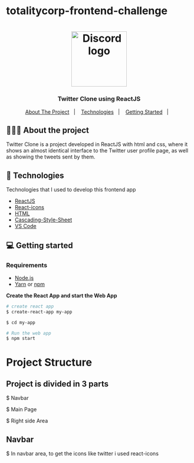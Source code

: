 # totalitycorp-frontend-challenge

<h1 align="center">
	<img alt="Discord logo" src="https://github.com/eltonlazzarin/twitter-clone-reactjs/blob/master/screenshots/twitter.svg" height="150px" width="150px" />
</h1>

<h3 align="center">
  Twitter Clone using ReactJS
</h3>

<p align="center">
  <a href="#-about-the-project">About The Project</a>&nbsp;&nbsp;&nbsp;|&nbsp;&nbsp;&nbsp;
  <a href="#-technologies">Technologies</a>&nbsp;&nbsp;&nbsp;|&nbsp;&nbsp;&nbsp;
  <a href="#-getting-started">Getting Started</a>&nbsp;&nbsp;&nbsp;|&nbsp;&nbsp;&nbsp;
</p>

## 👨🏻‍💻 About the project

<p>Twitter Clone is a project developed in ReactJS with html and css, where it shows an almost identical interface to the Twitter user profile page, as well as showing the tweets sent by them.
</p>

## 🚀 Technologies

Technologies that I used to develop this frontend app

- [ReactJS](https://reactjs.org/)
- [React-icons](https://react-icons.github.io/react-icons/)
- [HTML](https://www.w3schools.com/html/)
- [Cascading-Style-Sheet](https://www.w3schools.com/css/default.asp)
- [VS Code](https://code.visualstudio.com) 

## 💻 Getting started

### Requirements

- [Node.js](https://nodejs.org/en/)
- [Yarn](https://classic.yarnpkg.com/) or [npm](https://www.npmjs.com/)

**Create the React App and start the Web App**

```bash
# create react app
$ create-react-app my-app

$ cd my-app

# Run the web app 
$ npm start
```

# Project Structure

## Project is divided in 3 parts

$ Navbar

$ Main Page

$ Right side Area


## Navbar
$ In navbar area, to get the icons like twitter i used react-icons
